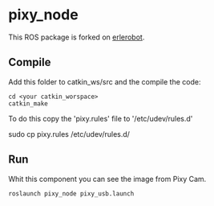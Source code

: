 # pixy_node

This ROS package is forked on [erlerobot](https://github.com/erlerobot/erle_pixy).

## Compile

Add this folder to catkin_ws/src and the compile the code:
```
cd <your catkin_worspace>
catkin_make
```

To do this copy the 'pixy.rules' file to '/etc/udev/rules.d'

sudo cp pixy.rules /etc/udev/rules.d/

## Run


Whit this component you can see the image from Pixy Cam.
```
roslaunch pixy_node pixy_usb.launch
```



